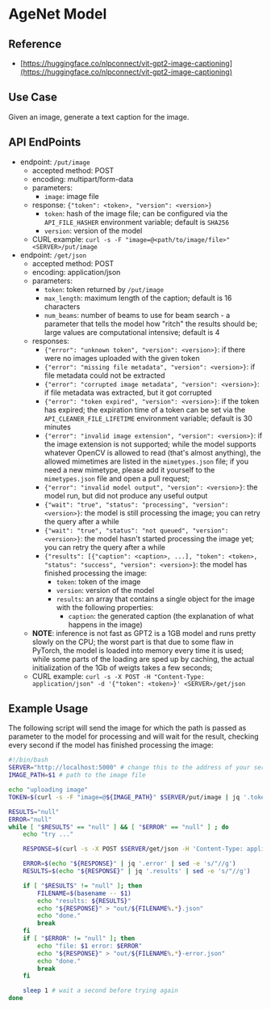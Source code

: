 # AgeNet Model #

## Reference ##

- [https://huggingface.co/nlpconnect/vit-gpt2-image-captioning](https://huggingface.co/nlpconnect/vit-gpt2-image-captioning)

## Use Case ##

Given an image, generate a text caption for the image.

## API EndPoints ##

- endpoint: `/put/image`
    - accepted method: POST
    - encoding: multipart/form-data
    - parameters:
        - `image`: image file
    - response: `{"token": <token>, "version": <version>}`
        - `token`: hash of the image file; can be configured via the `API_FILE_HASHER` environment variable; default is `SHA256`
        - `version`: version of the model
    - CURL example: `curl -s -F "image=@<path/to/image/file>" <SERVER>/put/image`
- endpoint: `/get/json`
    - accepted method: POST
    - encoding: application/json
    - parameters:
        - `token`: token returned by `/put/image`
        - `max_length`: maximum length of the caption; default is 16 characters
        - `num_beams`: number of beams to use for beam search - a parameter that tells the model how "ritch" the results should be; large values are computational intensive; default is 4
    - responses:
        - `{"error": "unknown token", "version": <version>}`: if there were no images uploaded with the given token
        - `{"error": "missing file metadata", "version": <version>}`: if file metadata could not be extracted
        - `{"error": "corrupted image metadata", "version": <version>}`: if file metadata was extracted, but it got corrupted
        - `{"error": "token expired", "version": <version>}`: if the token has expired; the expiration time of a token can be set via the `API_CLEANER_FILE_LIFETIME` environment variable; default is 30 minutes
        - `{"error": "invalid image extension", "version": <version>}`: if the image extension is not supported; while the model supports whatever OpenCV is allowed to read (that's almost anything), the allowed mimetimes are listed in the `mimetypes.json` file; if you need a new mimetype, please add it yourself to the `mimetypes.json` file and open a pull request;
        - `{"error": "invalid model output", "version": <version>}`: the model run, but did not produce any useful output
        - `{"wait": "true", "status": "processing", "version": <version>}`: the model is still processing the image; you can retry the query after a while
        - `{"wait": "true", "status": "not queued", "version": <version>}`: the model hasn't started processing the image yet; you can retry the query after a while
        - `{"results": [{"caption": <caption>, ...], "token": <token>, "status": "success", "version": <version>}`: the model has finished processing the image:
            - `token`: token of the image
            - `version`: version of the model
            - `results`: an array that contains a single object for the image with the following properties:
                - `caption`: the generated caption (the explanation of what happens in the image)
    - **NOTE**: inference is not fast as GPT2 is a 1GB model and runs pretty slowly on the CPU; the worst part is that due to some flaw in PyTorch, the model is loaded into memory every time it is used; while some parts of the loading are sped up by caching, the actual initialization of the 1Gb of weigts takes a few seconds;
    - CURL example: `curl -s -X POST -H "Content-Type: application/json" -d '{"token": <token>}' <SERVER>/get/json`

## Example Usage ##

The following script will send the image for which the path is passed as parameter to the model for processing and will wait for the result, checking every second if the model has finished processing the image:

```bash
#!/bin/bash
SERVER="http://localhost:5000" # change this to the address of your server
IMAGE_PATH=$1 # path to the image file

echo "uploading image"
TOKEN=$(curl -s -F "image=@${IMAGE_PATH}" $SERVER/put/image | jq '.token' | sed -e 's/"//g')

RESULTS="null"
ERROR="null"
while [ "$RESULTS" == "null" ] && [ "$ERROR" == "null" ] ; do
    echo "try ..."

    RESPONSE=$(curl -s -X POST $SERVER/get/json -H 'Content-Type: application/json' -d "{\"token\": \"${TOKEN}\"}")

    ERROR=$(echo "${RESPONSE}" | jq '.error' | sed -e 's/"//g')
    RESULTS=$(echo "${RESPONSE}" | jq '.results' | sed -e 's/"//g')

    if [ "$RESULTS" != "null" ]; then
        FILENAME=$(basename -- $1)
        echo "results: ${RESULTS}"
        echo "${RESPONSE}" > "out/${FILENAME%.*}.json"
        echo "done."
        break
    fi
    if [ "$ERROR" != "null" ]; then
        echo "file: $1 error: $ERROR"
        echo "${RESPONSE}" > "out/${FILENAME%.*}-error.json"
        echo "done."
        break
    fi

    sleep 1 # wait a second before trying again
done
```
